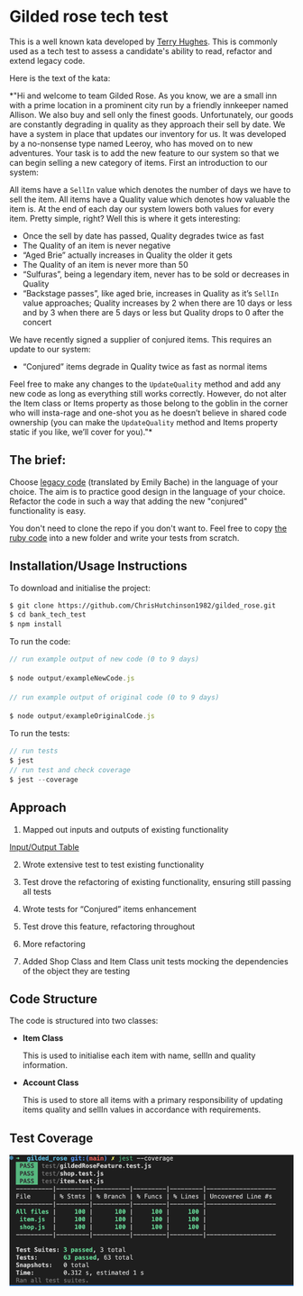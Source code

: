 # Gilded rose tech test

This is a well known kata developed by [Terry Hughes](http://iamnotmyself.com/2011/02/13/refactor-this-the-gilded-rose-kata/). This is commonly used as a tech test to assess a candidate's ability to read, refactor and extend legacy code.

Here is the text of the kata:

\*"Hi and welcome to team Gilded Rose. As you know, we are a small inn with a prime location in a prominent city run by a friendly innkeeper named Allison. We also buy and sell only the finest goods. Unfortunately, our goods are constantly degrading in quality as they approach their sell by date. We have a system in place that updates our inventory for us. It was developed by a no-nonsense type named Leeroy, who has moved on to new adventures. Your task is to add the new feature to our system so that we can begin selling a new category of items. First an introduction to our system:

All items have a `SellIn` value which denotes the number of days we have to sell the item. All items have a Quality value which denotes how valuable the item is. At the end of each day our system lowers both values for every item. Pretty simple, right? Well this is where it gets interesting:

- Once the sell by date has passed, Quality degrades twice as fast
- The Quality of an item is never negative
- “Aged Brie” actually increases in Quality the older it gets
- The Quality of an item is never more than 50
- “Sulfuras”, being a legendary item, never has to be sold or decreases in Quality
- “Backstage passes”, like aged brie, increases in Quality as it’s `SellIn` value approaches; Quality increases by 2 when there are 10 days or less and by 3 when there are 5 days or less but Quality drops to 0 after the concert

We have recently signed a supplier of conjured items. This requires an update to our system:

- “Conjured” items degrade in Quality twice as fast as normal items

Feel free to make any changes to the `UpdateQuality` method and add any new code as long as everything still works correctly. However, do not alter the Item class or Items property as those belong to the goblin in the corner who will insta-rage and one-shot you as he doesn’t believe in shared code ownership (you can make the `UpdateQuality` method and Items property static if you like, we’ll cover for you)."\*

## The brief:

Choose [legacy code](https://github.com/emilybache/GildedRose-Refactoring-Kata) (translated by Emily Bache) in the language of your choice. The aim is to practice good design in the language of your choice. Refactor the code in such a way that adding the new "conjured" functionality is easy.

You don't need to clone the repo if you don't want to. Feel free to copy [the ruby code](https://github.com/emilybache/GildedRose-Refactoring-Kata/blob/main/ruby/gilded_rose.rb) into a new folder and write your tests from scratch.

## Installation/Usage Instructions

To download and initialise the project:

```sh
$ git clone https://github.com/ChrisHutchinson1982/gilded_rose.git
$ cd bank_tech_test
$ npm install

```

To run the code:

```js
// run example output of new code (0 to 9 days)

$ node output/exampleNewCode.js

// run example output of original code (0 to 9 days)

$ node output/exampleOriginalCode.js

```

To run the tests:

```js
// run tests
$ jest
// run test and check coverage
$ jest --coverage

```

## Approach

1. Mapped out inputs and outputs of existing functionality

[Input/Output Table](/docs/inputAndOutputs.md)

2. Wrote extensive test to test existing functionality

3. Test drove the refactoring of existing functionality, ensuring still passing all tests

4. Wrote tests for “Conjured” items enhancement

5. Test drove this feature, refactoring throughout

6. More refactoring

7. Added Shop Class and Item Class unit tests mocking the dependencies of the object they are testing

## Code Structure

The code is structured into two classes:

- **Item Class**

  This is used to initialise each item with name, sellIn and quality information.

- **Account Class**

  This is used to store all items with a primary responsibility of updating items quality and sellIn values in accordance with requirements.

## Test Coverage

![Test Coverage](/docs/testCoverage.png)
